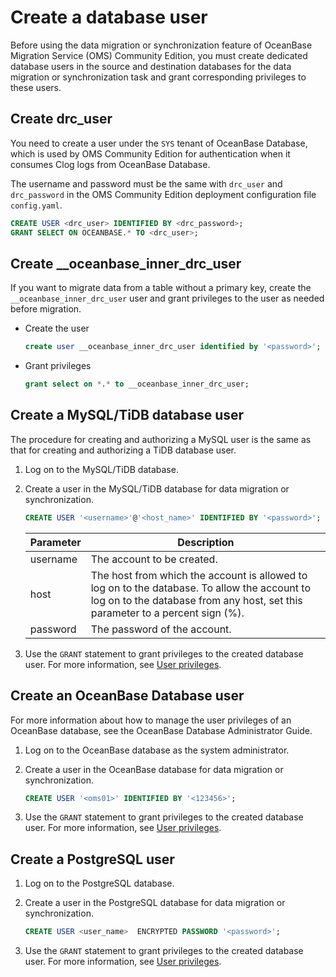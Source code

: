 # Create a database user

Before using the data migration or synchronization feature of OceanBase Migration Service (OMS) Community Edition, you must create dedicated database users in the source and destination databases for the data migration or synchronization task and grant corresponding privileges to these users.

## Create drc_user

You need to create a user under the `SYS` tenant of OceanBase Database, which is used by OMS Community Edition for authentication when it consumes Clog logs from OceanBase Database.

The username and password must be the same with `drc_user` and `drc_password` in the OMS Community Edition deployment configuration file `config.yaml`.

```sql
CREATE USER <drc_user> IDENTIFIED BY <drc_password>;
GRANT SELECT ON OCEANBASE.* TO <drc_user>;
```

## Create __oceanbase_inner_drc_user

If you want to migrate data from a table without a primary key, create the `__oceanbase_inner_drc_user` user and grant privileges to the user as needed before migration.

* Create the user

  ```sql
  create user __oceanbase_inner_drc_user identified by '<password>';
  ```

* Grant privileges

  ```sql
  grant select on *.* to __oceanbase_inner_drc_user;
  ```

## Create a MySQL/TiDB database user

The procedure for creating and authorizing a MySQL user is the same as that for creating and authorizing a TiDB database user.

1. Log on to the MySQL/TiDB database.

2. Create a user in the MySQL/TiDB database for data migration or synchronization.

   ```sql
   CREATE USER '<username>'@'<host_name>' IDENTIFIED BY '<password>';
   ```

   | Parameter |                                                                                  Description                                                                                  |
   |-----------|-------------------------------------------------------------------------------------------------------------------------------------------------------------------------------|
   | username  | The account to be created.                                                                                                                                                    |
   | host      | The host from which the account is allowed to log on to the database. To allow the account to log on to the database from any host, set this parameter to a percent sign (%). |
   | password  | The password of the account.            |

3. Use the `GRANT` statement to grant privileges to the created database user. For more information, see [User privileges](../800.create-and-manage-data-sources/400.user-privileges.md).

## Create an OceanBase Database user

For more information about how to manage the user privileges of an OceanBase database, see the OceanBase Database Administrator Guide.

1. Log on to the OceanBase database as the system administrator.

2. Create a user in the OceanBase database for data migration or synchronization.

   ```sql
   CREATE USER '<oms01>' IDENTIFIED BY '<123456>';
   ```

3. Use the `GRANT` statement to grant privileges to the created database user. For more information, see [User privileges](../800.create-and-manage-data-sources/400.user-privileges.md).

## Create a PostgreSQL user

1. Log on to the PostgreSQL database.

2. Create a user in the PostgreSQL database for data migration or synchronization.

   ```sql
   CREATE USER <user_name>  ENCRYPTED PASSWORD '<password>';
   ```

3. Use the `GRANT` statement to grant privileges to the created database user. For more information, see [User privileges](../800.create-and-manage-data-sources/400.user-privileges.md).
